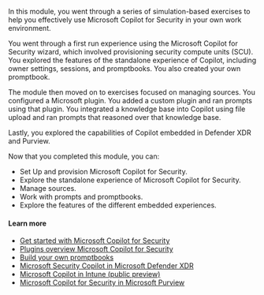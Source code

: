 
In this module, you went through a series of simulation-based exercises to help you effectively use Microsoft Copilot for Security in your own work environment.

You went through a first run experience using the Microsoft Copilot for Security wizard, which involved provisioning security compute units (SCU). You explored the features of the standalone experience of Copilot, including owner settings, sessions, and promptbooks. You also created your own promptbook.

The module then moved on to exercises focused on managing sources. You configured a Microsoft plugin. You added a custom plugin and ran prompts using that plugin. You integrated a knowledge base into Copilot using file upload and ran prompts that reasoned over that knowledge base.

Lastly, you explored the capabilities of Copilot embedded in Defender XDR and Purview.

Now that you completed this module, you can:

- Set Up and provision Microsoft Copilot for Security.
- Explore the standalone experience of Microsoft Copilot for Security.
- Manage sources.
- Work with prompts and promptbooks.
- Explore the features of the different embedded experiences.

#### Learn more

- [Get started with Microsoft Copilot for Security](/copilot/security/get-started-security-copilot)
- [Plugins overview Microsoft Copilot for Security](/copilot/security/plugin-overview)
- [Build your own promptbooks](/copilot/security/build-promptbooks)
- [Microsoft Security Copilot in Microsoft Defender XDR](/microsoft-365/security/defender/security-copilot-in-microsoft-365-defender)
- [Microsoft Copilot in Intune (public preview)](/mem/intune/copilot/copilot-intune-overview)
- [Microsoft Copilot for Security in Microsoft Purview](/purview/copilot-in-purview-overview)